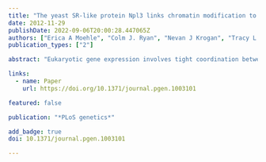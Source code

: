 ```yaml
---
title: "The yeast SR-like protein Npl3 links chromatin modification to mRNA processing"
date: 2012-11-29
publishDate: 2022-09-06T20:00:28.447065Z
authors: ["Erica A Moehle", "Colm J. Ryan", "Nevan J Krogan", "Tracy L Kress", "Christine Guthrie"]
publication_types: ["2"]

abstract: "Eukaryotic gene expression involves tight coordination between transcription and pre–mRNA splicing; however, factors responsible for this coordination remain incompletely defined. Here, we explored the genetic, functional, and biochemical interactions of a likely coordinator, Npl3, an SR-like protein in Saccharomyces cerevisiae that we recently showed is required for efficient co-transcriptional recruitment of the splicing machinery. We surveyed the NPL3 genetic interaction space and observed a significant enrichment for genes involved in histone modification and chromatin remodeling. Specifically, we found that Npl3 genetically interacts with both Bre1, which mono-ubiquitinates histone H2B as part of the RAD6 Complex, and Ubp8, the de-ubiquitinase of the SAGA Complex. In support of these genetic data, we show that Bre1 physically interacts with Npl3 in an RNA–independent manner. Furthermore, using a genome-wide splicing microarray, we found that the known splicing defect of a strain lacking Npl3 is exacerbated by deletion of BRE1 or UBP8, a phenomenon phenocopied by a point mutation in H2B that abrogates ubiquitination. Intriguingly, even in the presence of wild-type NPL3, deletion of BRE1 exhibits a mild splicing defect and elicits a growth defect in combination with deletions of early and late splicing factors. Taken together, our data reveal a connection between Npl3 and an extensive array of chromatin factors and describe an unanticipated functional link between histone H2B ubiquitination and pre–mRNA splicing."

links:
  - name: Paper
    url: https://doi.org/10.1371/journal.pgen.1003101

featured: false

publication: "*PLoS genetics*"

add_badge: true
doi: 10.1371/journal.pgen.1003101

---
```


